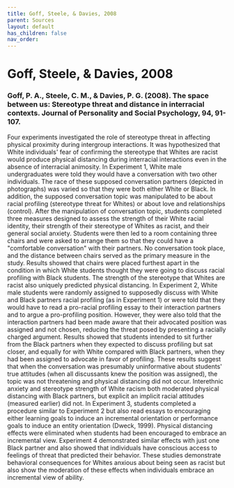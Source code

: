 ```yaml
---
title: Goff, Steele, & Davies, 2008
parent: Sources
layout: default
has_children: false
nav_order: 
---
```


# Goff, Steele, & Davies, 2008

### Goff, P. A., Steele, C. M., & Davies, P. G. (2008). The space between us: Stereotype threat and distance in interracial contexts. Journal of Personality and Social Psychology, 94, 91-107.

Four experiments investigated the role of stereotype threat in affecting physical proximity during intergroup interactions. It was hypothesized that White individuals' fear of confirming the stereotype that Whites are racist would produce physical distancing during interracial interactions even in the absence of interracial animosity. In Experiment 1, White male undergraduates were told they would have a conversation with two other individuals. The race of these supposed conversation partners (depicted in photographs) was varied so that they were both either White or Black. In addition, the supposed conversation topic was manipulated to be about racial profiling (stereotype threat for Whites) or about love and relationships (control). After the manipulation of conversation topic, students completed three measures designed to assess the strength of their White racial identity, their strength of their stereotype of Whites as racist, and their general social anxiety. Students were then led to a room containing three chairs and were asked to arrange them so that they could have a "comfortable conversation" with their partners. No conversation took place, and the distance between chairs served as the primary measure in the study. Results showed that chairs were placed furthest apart in the condition in which White students thought they were going to discuss racial profiling with Black students. The strength of the stereotype that Whites are racist also uniquely predicted physical distancing. In Experiment 2, White male students were randomly assigned to supposedly discuss with White and Black partners racial profiling (as in Experiment 1) or were told that they would have to read a pro-racial profiling essay to their interaction partners and to argue a pro-profiling position. However, they were also told that the interaction partners had been made aware that their advocated position was assigned and not chosen, reducing the threat posed by presenting a racially charged argument. Results showed that students intended to sit further from the Black partners when they expected to discuss profiling but sat closer, and equally for with White compared with Black partners, when they had been assigned to advocate in favor of profiling. These results suggest that when the conversation was presumably uninformative about students' true attitudes (when all discussants knew the position was assigned), the topic was not threatening and physical distancing did not occur. Interethnic anxiety and stereotype strength of White racism both moderated physical distancing with Black partners, but explicit an implicit racial attitudes (measured earlier) did not. In Experiment 3, students completed a procedure similar to Experiment 2 but also read essays to encouraging either learning goals to induce an incremental orientation or performance goals to induce an entity orientation (Dweck, 1999). Physical distancing effects were eliminated when students had been encouraged to embrace an incremental view. Experiment 4 demonstrated similar effects with just one Black partner and also showed that individuals have conscious access to feelings of threat that predicted their behavior. These studies demonstrate behavioral consequences for Whites anxious about being seen as racist but also show the moderation of these effects when individuals embrace an incremental view of ability.
